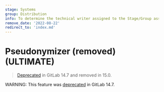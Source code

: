 ```yaml
---
stage: Systems
group: Distribution
info: To determine the technical writer assigned to the Stage/Group associated with this page, see https://about.gitlab.com/handbook/product/ux/technical-writing/#assignments
remove_date: '2022-08-22'
redirect_to: 'index.md'
---
```


# Pseudonymizer (removed) **(ULTIMATE)**

> [Deprecated](https://gitlab.com/gitlab-org/gitlab/-/issues/219952) in GitLab 14.7 and removed in 15.0.

WARNING:
This feature was [deprecated](https://gitlab.com/gitlab-org/gitlab/-/issues/219952) in GitLab 14.7.
